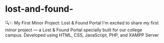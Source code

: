 # lost-and-found-
🔍✨ My First Minor Project: Lost &amp; Found Portal I'm excited to share my first minor project — a Lost &amp; Found Portal specially built for our college campus. Developed using HTML, CSS, JavaScript, PHP, and XAMPP Server
